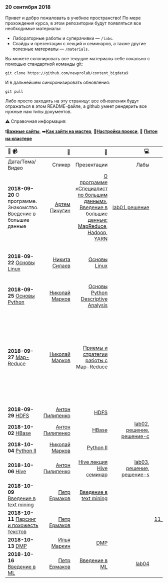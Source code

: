 ### 20 сентября 2018

Привет и добро пожаловать в учебное пространство! По мере прохождения курса, в этом репозитории будут появляться все необходимые материалы:
* Лабораторные работы и суперачивки — `/labs`. 
* Слайды и презентации с лекций и семинаров, а также другие полезные материалы — `/materials`.

Вы можете склонировать все текущие материалы себе локально с помощью стандартной команды git:

`git clone https://github.com/newprolab/content_bigdata9`

И в дальнейшем синхронизировать обновления:

`git pull`

Либо просто заходить на эту страницу: все обновления будут отражаться в этом README-файле, а github умеет рендерить все нужные нам типы документов.

:warning: Справочная информация:

:heavy_exclamation_mark:[**Важные сайты**](important_sites.md), :arrow_right:[**Как зайти на мастер**](extra/login_to_master.md), :link:[**Настройка прокси**](extra/proxy.md), :snake: [**Питон на кластере**](extra/python_instructions.md)

| :calendar: :video_camera: |:postbox:|:blue_book:|:computer:|:books:|:cake:|
| :-----------| -------:| ------:| -------:|------:|----:|
|Дата/Тема/Видео|Спикер|Презентации|Лабы|Ноутбуки|Доп.|
|**2018-09-20** О программе. Знакомство. Введение в большие данные |[Артем Пичугин](https://www.facebook.com/apichugin)|[О программе «Специалист по большим данным»](materials/2018-09-20_О-программе_Артем-Пичугин.pptx), [Введение в большие данные: MapReduce, Hadoop, YARN](materials/2018-09-20_Введение-в-большие-данные_Артем-Пичугин.pptx) | [lab01](labs/lab01),[решение](solutions/lab01s) | | | 
|**2018-09-22**  [Основы Linux]() |[Никита Силаев]() | [Основы Linux](materials/2018-09-25-Основы_Linux-Никита_Силаев.pdf) || |[Упражнения](extra/2017-09-23_Linux_exercises.pdf) [Команды Shell](extra/2017-09-23_Команды_в_Linux_Никита_Силаев.pdf), [Основы Линукс от Николая Маркова](extra/2018-03-24-Основы_Linux-Николай_Марков.pdf) |
|**2018-09-25**  [Основы Python]() |[Николай Марков]() | [Основы Python Descriptive Analysis](materials/2018-09-26-Основы_Python-Descriptive-analysys-Николай_Марков.pdf) || |[Упражнения](extra/2017-09-26_Python_light_exercises.pdf)  |
|**2018-09-27**  [Map-Reduce]() |[Николай Марков]() | [Приемы и стратегии работы с Map-Reduce](materials/2018-09-27-Приёмы_и_стратегии_работы_с_MR-Nikolay.pdf) || | [статья от Гугл](https://static.googleusercontent.com/media/research.google.com/en//archive/mapreduce-osdi04.pdf),[Hadoop Streaming manual](http://hadoop.apache.org/docs/r2.8.3/hadoop-streaming/HadoopStreaming.html), [MR Tutorial](http://hadoop.apache.org/docs/r2.8.3/hadoop-mapreduce-client/hadoop-mapreduce-client-core/MapReduceTutorial.html), [MR Tutorial Yahoo](https://developer.yahoo.com/hadoop/tutorial/module4.html), [UI для мониторинга Hadoop-джобов на кластере](http://master.cluster-lab.com:8088/cluster) - :warning: - через [прокси](extra/proxy.md), [примеры от Николая](extra/mapreduce_practice) |
|**2018-09-29**  [HDFS]() |[Антон Пилипенко]() | [HDFS](materials/2018-09-29-HDFS_Anton_Pilipenko.pdf) || |  |
|**2018-10-02**  [HBase]() |[Антон Пилипенко]() | [HBase](materials/2018-10-02-Основы_HBASE_Антон_Пилипенко.pdf) | [lab02](labs/lab02), [решение](solutions/lab02), [решение-с](solutoins/lab02s) | | |
|**2018-10-04**  [Python II]() |[Николай Марков]() | [Python II](materials/2018-10-04-Питон_matplotlib_ml_Николай_Марков.pdf) || | [тетрадки и дата](extra/python2_code_data) |
|**2018-10-06**  [Hive]() |[Антон Пилипенко]() | [Hive лекция](materials/2018-10-06-Hive_Pig_Hue_Антон_Пилипенко.pdf) [Hive семинар](materials/2018-10-06_Семинар_Hive_Антон_Пилипенко.pdf) |[lab03](labs/lab03), [решение](solutions/lab03), [решение-s](/solutions/lab03s)| | [Hive SQL cheat-sheet](https://hortonworks.com/blog/hive-cheat-sheet-for-sql-users/) [Продвинутый Hive](https://habrahabr.ru/company/dca/blog/305838/)|
|**2018-10-09**  [Введение в text mining]() |[Петр Ермаков]() | [Введение в text mining](materials/2018-10-09-Введение_в_Text-mining_Петр_Ермаков.pdf) | | [tf-idf.ipynb](extra/tf-idf.ipynb) [zipf.ipynb](extra/zipf.ipynb) | [упражнения](extra/2018-10-09_Text-mining_exercises.pdf) |
|**2018-10-11**  [Парсинг и похожесть текстов]() |[Петр Ермаков]() | | |[2018-10-11_Download_vacancies.ipynb](extra/2018-10-11_Download_vacancies.ipynb), [2018-10-11_Text_mining.ipynb](extra/2018-10-11_Text_mining.ipynb) | [data.pickle](extra/data.pickle) |
|**2018-10-13**  [DMP]() |[Илья Маркин]() |[DMP](materials/2018-10-13_DMP-Markin-Challenges.pdf) || |  |
|**2018-10-16** [Введение в ML]() |[Петр Ермаков]() | [Введение в ML](materials/2018-10-11-Intro_to_ML_Петр_Ермаков.pdf) | [lab04](labs/lab04) | | |


